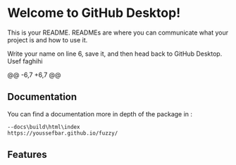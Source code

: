 # Welcome to GitHub Desktop!

This is your README. READMEs are where you can communicate what your project is and how to use it.

Write your name on line 6, save it, and then head back to GitHub Desktop.
Usef faghihi

@@ -6,7 +6,7 @@
## Documentation 
You can find a documentation more in depth of the package in :
```
--docs\build\html\index
https://youssefbar.github.io/fuzzy/
```
## Features
